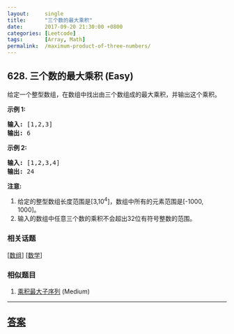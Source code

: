 ```yaml
---
layout:     single
title:      "三个数的最大乘积"
date:       2017-09-20 21:30:00 +0800
categories: [Leetcode]
tags:       [Array, Math]
permalink:  /maximum-product-of-three-numbers/
---
```


## 628. 三个数的最大乘积 (Easy)

<p>给定一个整型数组，在数组中找出由三个数组成的最大乘积，并输出这个乘积。</p>

<p><strong>示例 1:</strong></p>

<pre>
<strong>输入:</strong> [1,2,3]
<strong>输出:</strong> 6
</pre>

<p><strong>示例 2:</strong></p>

<pre>
<strong>输入:</strong> [1,2,3,4]
<strong>输出:</strong> 24
</pre>

<p><strong>注意:</strong></p>

<ol>
	<li>给定的整型数组长度范围是[3,10<sup>4</sup>]，数组中所有的元素范围是[-1000, 1000]。</li>
	<li>输入的数组中任意三个数的乘积不会超出32位有符号整数的范围。</li>
</ol>

### 相关话题
  [[数组](https://github.com/openset/leetcode/tree/master/tag/array/README.md)]
  [[数学](https://github.com/openset/leetcode/tree/master/tag/math/README.md)]

### 相似题目
  1. [乘积最大子序列](/maximum-product-subarray) (Medium)

---

## [答案](https://github.com/openset/leetcode/tree/master/problems/maximum-product-of-three-numbers)
